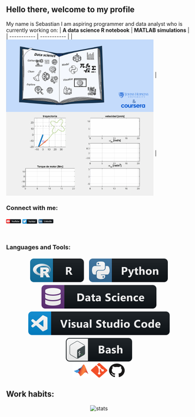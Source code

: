 ## Hello there, welcome to my profile 

My name is Sebastian I am aspiring programmer and data analyst who is currently working on:
| __A data science R notebook__     | __MATLAB simulations__ |
| ----------- | ----------- |
| [<img align = "center" alt="notebook cover" width="400" src="https://raw.githubusercontent.com/jsduenass/datasciencecoursera/gh-pages/media/vector/coursera_and_jhu.svg" />][notes] | [<img align = "center" alt="notebook cover" width="400" src="https://raw.githubusercontent.com/jsduenass/PA-servomecanismos/master/Simulation.gif" />][simu] |
  

<!-- if you see this you are picking behind the curtain may be you want to replicate it
here are some of the resources I've used to create this profile:
 codeSTACKr         Next Level GitHub Profile      https://www.youtube.com/watch?v=ECuqb5Tv9qI 
 MikeCodesDotNET    ColoredBadges                  https://github.com/MikeCodesDotNET/ColoredBadges
                                                   https://github.com/simple-icons/simple-icons
anuraghazra         github-readme-stats            https://github.com/anuraghazra/github-readme-stats
-->

### Connect with me:
[<img align = "center" alt=" YouTube" width="40" src="https://raw.githubusercontent.com/MikeCodesDotNET/ColoredBadges/master/svg/streaming/youtube.svg" />][youtube]
[<img align = "center" alt="jsduenass | Twitter" width="40" src="https://raw.githubusercontent.com/MikeCodesDotNET/ColoredBadges/master/svg/social/twitter.svg" />][twitter]
[<img align = "center" alt="jsduenass | LinkedIn" width="40" src="https://raw.githubusercontent.com/MikeCodesDotNET/ColoredBadges/master/svg/social/linkedin.svg" />][linkedin]

<br />


[youtube]: https://www.youtube.com/channel/UCMz9gY0KbNBKRmdPq3wIKNA/
[twitter]: https://twitter.com/jsduenass
[linkedin]: https://www.linkedin.com/in/jsduenass/
[notes]: https://github.com/jsduenass/datasciencecoursera
[simu]: https://github.com/jsduenass/PA-servomecanismos

### Languages and Tools:

<p align = "center">
  <!-- For more icons please follow  https://github.com/MikeCodesDotNET/ColoredBadges -->
  <img src = "https://raw.githubusercontent.com/MikeCodesDotNET/ColoredBadges/master/svg/dev/languages/r.svg" alt = "R" style = "vertical-align:top; margin:4px">
  <img src = "https://raw.githubusercontent.com/MikeCodesDotNET/ColoredBadges/master/svg/dev/languages/python.svg" alt = "Python" style = "vertical-align:top; margin:4px">
  <img src = "https://raw.githubusercontent.com/MikeCodesDotNET/ColoredBadges/master/svg/dev/misc/datascience.svg" alt = "datascience" style = "vertical-align:top; margin:4px">
  
 <br/> 

  <img src = "https://raw.githubusercontent.com/MikeCodesDotNET/ColoredBadges/master/svg/dev/tools/visualstudio_code.svg" alt = "vsc" style = "vertical-align:top; margin:4px">
   <img src = " https://raw.githubusercontent.com/MikeCodesDotNET/ColoredBadges/master/svg/dev/tools/bash.svg" alt = "bash" style = "vertical-align:top; margin:4px">
  
  <br/>

  <img src = "https://raw.githubusercontent.com/devicons/devicon/master/icons/matlab/matlab-original.svg" alt = "MATLAB" width = "45" height = "40"/>  
  <img src = "https://raw.githubusercontent.com/devicons/devicon/master/icons/git/git-original.svg" alt = "git" width = "45" height = "40"/>
  <img src = "https://raw.githubusercontent.com/devicons/devicon/master/icons/github/github-original.svg" alt = "github" width = "45" height = "40" />
  
  <!-- 
  
  <img src = "https://github.com/MikeCodesDotNET/ColoredBadges/blob/master/svg/dev/misc/cloud.svg" alt = "cloud" style = "vertical-align:top; margin:4px">
  
  <img src = "https://github.com/devicons/devicon/blob/master/icons/c/c-original.svg" alt = "C" width = "40" height = "40"/>
  <img src = "https://github.com/devicons/devicon/blob/master/icons/cplusplus/cplusplus-original.svg" alt = "C++" width = "40" height = "40"/>
  
  

  <img src = "https://github.com/MikeCodesDotNET/ColoredBadges/blob/master/svg/dev/tools/jetbrains_pycharm.svg" alt = "PyCharm" style = "vertical-align:top; margin:4px">
  <img src = "https://github.com/MikeCodesDotNET/ColoredBadges/blob/master/svg/dev/misc/ai.svg" alt = "AI" style = "vertical-align:top; margin:4px">
  <img src = "https://github.com/MikeCodesDotNET/ColoredBadges/blob/master/svg/dev/tools/docker.svg" alt = "Docker" style = "vertical-align:top; margin:4px">
  
  <img src = "https://github.com/MikeCodesDotNET/ColoredBadges/blob/master/svg/dev/services/aws.svg" alt = "AWS" style = "vertical-align:top; margin:4px">
  <img src = "https://github.com/MikeCodesDotNET/ColoredBadges/blob/master/svg/dev/services/azure.svg" alt = "Azure" style = "vertical-align:top; margin:4px">
  
  <img src = "https://github.com/MikeCodesDotNET/ColoredBadges/blob/master/svg/dev/misc/tools.svg" alt = "tools" style = "vertical-align:top; margin:4px">
  
  <br>
  
  
  <img src = "https://github.com/devicons/devicon/blob/master/icons/mysql/mysql-original.svg" alt="mysql" width = "45" height = "40"/>
  <img src = "https://github.com/devicons/devicon/blob/master/icons/mongodb/mongodb-original.svg" alt="mongodb" width = "45" height = "40"/>
  <img src = "https://github.com/devicons/devicon/blob/master/icons/oracle/oracle-original.svg" alt="oracle" width = "45" height = "40"/>
  <img src = "https://github.com/devicons/devicon/blob/master/icons/postgresql/postgresql-original.svg" alt="postgresql" width = "45" height = "40"/>
  
  <img src = "https://raw.githubusercontent.com/github/explore/80688e429a7d4ef2fca1e82350fe8e3517d3494d/topics/jupyter-notebook/jupyter-notebook.png" alt="ipynb" width = "45" height = "40"/>
  <img src = "https://github.com/devicons/devicon/blob/master/icons/pycharm/pycharm-original.svg" alt="pycharm" width = "45" height = "40"/>
  -->
</p>


## Work habits:
<p align = "center">
 <img src = "https://github-readme-stats.vercel.app/api/top-langs/?username=jsduenass&hide=javascript,HTML,CSS&layout=compact" alt="stats" />
<p />
